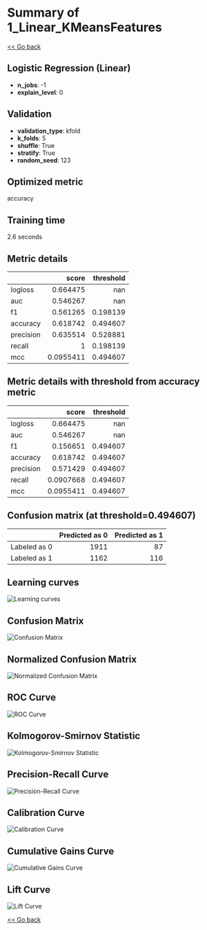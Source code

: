 # Summary of 1_Linear_KMeansFeatures

[<< Go back](../README.md)


## Logistic Regression (Linear)
- **n_jobs**: -1
- **explain_level**: 0

## Validation
 - **validation_type**: kfold
 - **k_folds**: 5
 - **shuffle**: True
 - **stratify**: True
 - **random_seed**: 123

## Optimized metric
accuracy

## Training time

2.6 seconds

## Metric details
|           |     score |   threshold |
|:----------|----------:|------------:|
| logloss   | 0.664475  |  nan        |
| auc       | 0.546267  |  nan        |
| f1        | 0.561265  |    0.198139 |
| accuracy  | 0.618742  |    0.494607 |
| precision | 0.635514  |    0.528881 |
| recall    | 1         |    0.198139 |
| mcc       | 0.0955411 |    0.494607 |


## Metric details with threshold from accuracy metric
|           |     score |   threshold |
|:----------|----------:|------------:|
| logloss   | 0.664475  |  nan        |
| auc       | 0.546267  |  nan        |
| f1        | 0.156651  |    0.494607 |
| accuracy  | 0.618742  |    0.494607 |
| precision | 0.571429  |    0.494607 |
| recall    | 0.0907668 |    0.494607 |
| mcc       | 0.0955411 |    0.494607 |


## Confusion matrix (at threshold=0.494607)
|              |   Predicted as 0 |   Predicted as 1 |
|:-------------|-----------------:|-----------------:|
| Labeled as 0 |             1911 |               87 |
| Labeled as 1 |             1162 |              116 |

## Learning curves
![Learning curves](learning_curves.png)
## Confusion Matrix

![Confusion Matrix](confusion_matrix.png)


## Normalized Confusion Matrix

![Normalized Confusion Matrix](confusion_matrix_normalized.png)


## ROC Curve

![ROC Curve](roc_curve.png)


## Kolmogorov-Smirnov Statistic

![Kolmogorov-Smirnov Statistic](ks_statistic.png)


## Precision-Recall Curve

![Precision-Recall Curve](precision_recall_curve.png)


## Calibration Curve

![Calibration Curve](calibration_curve_curve.png)


## Cumulative Gains Curve

![Cumulative Gains Curve](cumulative_gains_curve.png)


## Lift Curve

![Lift Curve](lift_curve.png)



[<< Go back](../README.md)
